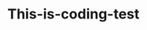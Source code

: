 # This-is-coding-test
     
  
   
 
  
    
     
     
          
           
          
    
         
         
        
       
  
   
  
